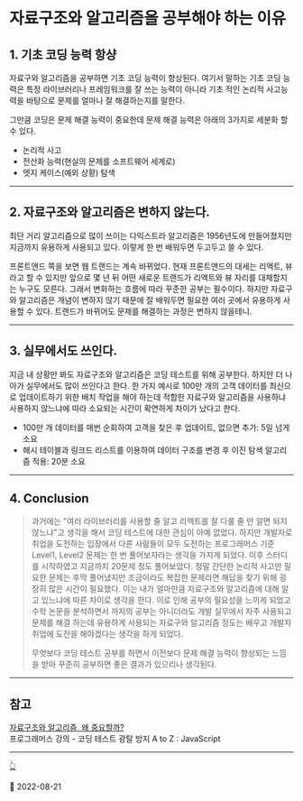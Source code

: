 # 자료구조와 알고리즘을 공부해야 하는 이유

## 1. 기초 코딩 능력 항샹

자료구와 알고리즘을 공부하면 기초 코딩 능력이 향상된다. 여기서 말하는 기초 코딩 능력은 특정 라이브러리나 프레임워크를
잘 쓰는 능력이 아니라 기초 적인 논리적 사고능력을 바탕으로 문제를 얼마나 잘 해결하는지를 말한다.

그만큼 코딩은 문제 해결 능력이 중요한데 문제 해결 능력은 아래의 3가지로 세분화 할 수 있다.

- 논리적 사고
- 전산화 능력(현실의 문제를 소프트웨어 세계로)
- 엣지 케이스(예외 상황) 탐색

---

## 2. 자료구조와 알고리즘은 변하지 않는다.

최단 거리 알고리즘으로 많이 쓰이는 다익스트라 알고리즘은 1956년도에 만들어졌지만 지금까지 유용하게 사용되고 있다. 이렇게
한 번 배워두면 두고두고 쓸 수 있다.

프론트앤드 쪽을 보면 웹 트랜드는 계속 바뀌었다. 현재 프론트앤드의 대세는 리액트, 뷰라고 할 수 있지만 앞으로 몇 년 뒤 어떤 새로운
트랜드가 리액트와 뷰 자리를 대체할지는 누구도 모른다. 그래서 변화하는 흐름에 따라 꾸준한 공부는 필수이다. 하지만 자료구와
알고리즘은 개념이 변하지 않기 때문에 잘 배워두면 필요한 여러 곳에서 유용하게 사용할 수 있다. 트랜드가 바뀌어도 문제를 해결하는 과정은
변하지 않을테니.

---

## 3. 실무에서도 쓰인다.

지금 내 상황만 봐도 자료구조와 알고리즘은 코딩 테스트를 위해 공부한다. 하지만 더 나아가 실무에서도 많이 쓰인다고 한다. 한 가지 예시로
100만 개의 고객 데이터를 최신으로 업데이트하기 위한 배치 작업을 해야 하는데 적합한 자료구와 알고리즘을 사용하냐 사용하지 않느냐에 따라
소요되는 시간이 확연하게 차이가 났다고 한다.

- 100만 개 데이터를 매번 순회하여 고객을 찾은 후 업데이트, 없으면 추가: 5일 넘게 소요
- 해시 테이블과 링크드 리스트를 이용하여 데이터 구조를 변경 후 이진 탐색 알고리즘 적용: 20분 소요

---

## 4. Conclusion

> 과거에는 "여러 라이브러리를 사용할 줄 알고 리액트를 잘 다룰 줄 만 알면 되지 않느냐"고 생각을 해서 코딩 테스트에 대한 관심이 아예 없었다.
> 하지만 개발자로 취업을 도전하는 입장에서 다른 사람들이 모두 도전하는 프로그래머스 기준 Level1, Level2 문제는 한 번 풀어보자라는 생각을 가지게 되었다.
> 이후 스터디를 시작하였고 지금까지 20문제 정도 풀어보았다. 정말 간단한 논리적 사고만 필요한 문제는 후딱 풀어냈지만 조금이라도
> 복잡한 문제라면 해답을 찾기 위해 굉장히 많은 시간이 필요했다. 이는 내가 얼마만큼 자료구조와 알고리즘에 대해 알고 있느냐에 따른 차이로 생각을 한다.
> 이로 인해 공부의 필요성을 느끼게 되었고 수학 논문을 분석하면서 까지의 공부는 아니더라도 개발 실무에서 자주 사용되고 문제를 해결
> 하는데 유용하게 사용되는 자료구와 알고리즘 정도는 배우고 개발자 취업에 도전을 해야겠다는 생각을 하게 되었다.
>
> 무엇보다 코딩 테스트 공부를 하면서 이전보다 문제 해결 능력이 향상되는 느낌을 받아 꾸준히 공부하면 좋은 결과가 있으리나 생각된다.

---

## 참고

[자료구조와 알고리즘, 왜 중요할까?](https://prgms.tistory.com/134)  
프로그래머스 강의 - 코딩 테스트 광탈 방지 A to Z : JavaScript

---

[👆](#자료구조와-알고리즘을-공부해야-하는-이유)

📅 2022-08-21
